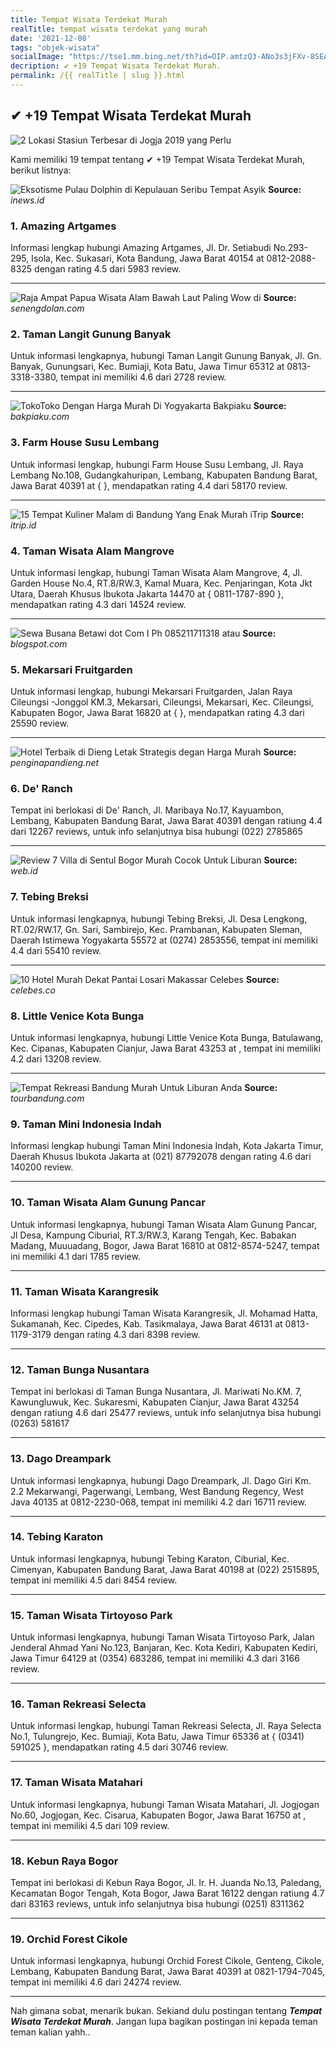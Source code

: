 ```yaml
---
title: Tempat Wisata Terdekat Murah
realTitle: tempat wisata terdekat yang murah
date: '2021-12-08'
tags: "objek-wisata"
socialImage: "https://tse1.mm.bing.net/th?id=OIP.amtzQ3-ANo3s3jFXv-8SEAHaEK&amp;pid=15.1"
decription: ✔ +19 Tempat Wisata Terdekat Murah.
permalink: /{{ realTitle | slug }}.html
---
```


## ✔ +19 Tempat Wisata Terdekat Murah

![2 Lokasi Stasiun Terbesar di Jogja 2019 yang Perlu ](https://eksotisjogja.com/wp-content/uploads/2016/12/1426726287374952063-1.jpg)



Kami memiliki 19 tempat tentang ✔ +19 Tempat Wisata Terdekat Murah, berikut listnya:



![Eksotisme Pulau Dolphin di Kepulauan Seribu Tempat Asyik ](https://tse4.mm.bing.net/th?id=OIP.zt12MCDqXTEcpMzuGhRlDwHaEu&amp;pid=15.1)
**Source:** _inews.id_


### 1. Amazing Artgames



Informasi lengkap hubungi Amazing Artgames, Jl. Dr. Setiabudi No.293-295, Isola, Kec. Sukasari, Kota Bandung, Jawa Barat 40154 at 0812-2088-8325 dengan rating 4.5 dari 5983 review.

---


![Raja Ampat Papua  Wisata Alam Bawah Laut Paling Wow di ](https://tse1.mm.bing.net/th?id=OIP.ZVa5LYHzX2wxGQ1UXxWUbwHaFj&amp;pid=15.1)
**Source:** _senengdolan.com_


### 2. Taman Langit Gunung Banyak



Untuk informasi lengkapnya, hubungi Taman Langit Gunung Banyak, Jl. Gn. Banyak, Gunungsari, Kec. Bumiaji, Kota Batu, Jawa Timur 65312 at 0813-3318-3380, tempat ini memiliki 4.6 dari 2728 review.

---


![TokoToko Dengan Harga Murah Di Yogyakarta  Bakpiaku](https://tse1.mm.bing.net/th?id=OIP.IGOc44l-GcI-4u9_-t3ybwHaE-&amp;pid=15.1)
**Source:** _bakpiaku.com_


### 3. Farm House Susu Lembang



Untuk informasi lengkap, hubungi Farm House Susu Lembang, Jl. Raya Lembang No.108, Gudangkahuripan, Lembang, Kabupaten Bandung Barat, Jawa Barat 40391 at {  }, mendapatkan rating 4.4 dari 58170 review.

---


![15 Tempat Kuliner Malam di Bandung Yang Enak  Murah  iTrip](https://tse3.mm.bing.net/th?id=OIP.Rhn51xqplmq1TlPyYOJLUgHaEc&amp;pid=15.1)
**Source:** _itrip.id_


### 4. Taman Wisata Alam Mangrove



Untuk informasi lengkap, hubungi Taman Wisata Alam Mangrove, 4, Jl. Garden House No.4, RT.8/RW.3, Kamal Muara, Kec. Penjaringan, Kota Jkt Utara, Daerah Khusus Ibukota Jakarta 14470 at { 0811-1787-890 }, mendapatkan rating 4.3 dari 14524 review.

---


![Sewa Busana Betawi dot Com I Ph 085211711318 atau ](https://tse2.mm.bing.net/th?id=OIP.AE229fBRUUIRtuGc6VxToAAAAA&amp;pid=15.1)
**Source:** _blogspot.com_


### 5. Mekarsari Fruitgarden



Untuk informasi lengkap, hubungi Mekarsari Fruitgarden, Jalan Raya Cileungsi -Jonggol KM.3, Mekarsari, Cileungsi, Mekarsari, Kec. Cileungsi, Kabupaten Bogor, Jawa Barat 16820 at {  }, mendapatkan rating 4.3 dari 25590 review.

---


![Hotel Terbaik di Dieng Letak Strategis degan Harga Murah](https://tse3.mm.bing.net/th?id=OIP.mSHqaa8jr88g3Cdw6-t8TwHaEp&amp;pid=15.1)
**Source:** _penginapandieng.net_


### 6. De&#039; Ranch



Tempat ini berlokasi di De&#039; Ranch, Jl. Maribaya No.17, Kayuambon, Lembang, Kabupaten Bandung Barat, Jawa Barat 40391 dengan ratiung 4.4 dari 12267 reviews, untuk info selanjutnya bisa hubungi (022) 2785865

---


![Review 7 Villa di Sentul Bogor Murah Cocok Untuk Liburan ](https://tse3.mm.bing.net/th?id=OIP.-37DshiRAL8l3V28vhBPGgHaHa&amp;pid=15.1)
**Source:** _web.id_


### 7. Tebing Breksi



Untuk informasi lengkapnya, hubungi Tebing Breksi, Jl. Desa Lengkong, RT.02/RW.17, Gn. Sari, Sambirejo, Kec. Prambanan, Kabupaten Sleman, Daerah Istimewa Yogyakarta 55572 at (0274) 2853556, tempat ini memiliki 4.4 dari 55410 review.

---


![10 Hotel Murah Dekat Pantai Losari Makassar  Celebes](https://tse1.mm.bing.net/th?id=OIP.-Xfk5yS6y-cjxolnr6Vl5gHaEc&amp;pid=15.1)
**Source:** _celebes.co_


### 8. Little Venice Kota Bunga



Untuk informasi lengkapnya, hubungi Little Venice Kota Bunga, Batulawang, Kec. Cipanas, Kabupaten Cianjur, Jawa Barat 43253 at , tempat ini memiliki 4.2 dari 13208 review.

---


![Tempat Rekreasi Bandung Murah Untuk Liburan Anda](https://tse1.mm.bing.net/th?id=OIP.HuWHJniR2-z3JZ50eRjbOgHaHY&amp;pid=15.1)
**Source:** _tourbandung.com_


### 9. Taman Mini Indonesia Indah



Informasi lengkap hubungi Taman Mini Indonesia Indah, Kota Jakarta Timur, Daerah Khusus Ibukota Jakarta at (021) 87792078 dengan rating 4.6 dari 140200 review.

---


### 10. Taman Wisata Alam Gunung Pancar



Untuk informasi lengkapnya, hubungi Taman Wisata Alam Gunung Pancar, Jl Desa, Kampung Ciburial, RT.3/RW.3, Karang Tengah, Kec. Babakan Madang, Muuuadang, Bogor, Jawa Barat 16810 at 0812-8574-5247, tempat ini memiliki 4.1 dari 1785 review.

---


### 11. Taman Wisata Karangresik



Informasi lengkap hubungi Taman Wisata Karangresik, Jl. Mohamad Hatta, Sukamanah, Kec. Cipedes, Kab. Tasikmalaya, Jawa Barat 46131 at 0813-1179-3179 dengan rating 4.3 dari 8398 review.

---


### 12. Taman Bunga Nusantara



Tempat ini berlokasi di Taman Bunga Nusantara, Jl. Mariwati No.KM. 7, Kawungluwuk, Kec. Sukaresmi, Kabupaten Cianjur, Jawa Barat 43254 dengan ratiung 4.6 dari 25477 reviews, untuk info selanjutnya bisa hubungi (0263) 581617

---


### 13. Dago Dreampark



Untuk informasi lengkapnya, hubungi Dago Dreampark, Jl. Dago Giri Km. 2.2 Mekarwangi, Pagerwangi, Lembang, West Bandung Regency, West Java 40135 at 0812-2230-068, tempat ini memiliki 4.2 dari 16711 review.

---


### 14. Tebing Karaton



Untuk informasi lengkapnya, hubungi Tebing Karaton, Ciburial, Kec. Cimenyan, Kabupaten Bandung Barat, Jawa Barat 40198 at (022) 2515895, tempat ini memiliki 4.5 dari 8454 review.

---


### 15. Taman Wisata Tirtoyoso Park



Untuk informasi lengkapnya, hubungi Taman Wisata Tirtoyoso Park, Jalan Jenderal Ahmad Yani No.123, Banjaran, Kec. Kota Kediri, Kabupaten Kediri, Jawa Timur 64129 at (0354) 683286, tempat ini memiliki 4.3 dari 3166 review.

---


### 16. Taman Rekreasi Selecta



Untuk informasi lengkap, hubungi Taman Rekreasi Selecta, Jl. Raya Selecta No.1, Tulungrejo, Kec. Bumiaji, Kota Batu, Jawa Timur 65336 at { (0341) 591025 }, mendapatkan rating 4.5 dari 30746 review.

---


### 17. Taman Wisata Matahari



Untuk informasi lengkapnya, hubungi Taman Wisata Matahari, Jl. Jogjogan No.60, Jogjogan, Kec. Cisarua, Kabupaten Bogor, Jawa Barat 16750 at , tempat ini memiliki 4.5 dari 109 review.

---


### 18. Kebun Raya Bogor



Tempat ini berlokasi di Kebun Raya Bogor, Jl. Ir. H. Juanda No.13, Paledang, Kecamatan Bogor Tengah, Kota Bogor, Jawa Barat 16122 dengan ratiung 4.7 dari 83163 reviews, untuk info selanjutnya bisa hubungi (0251) 8311362

---


### 19. Orchid Forest Cikole



Untuk informasi lengkapnya, hubungi Orchid Forest Cikole, Genteng, Cikole, Lembang, Kabupaten Bandung Barat, Jawa Barat 40391 at 0821-1794-7045, tempat ini memiliki 4.6 dari 24274 review.

---









Nah gimana sobat, menarik bukan. Sekiand dulu postingan tentang ***Tempat Wisata Terdekat Murah***. Jangan lupa bagikan postingan ini kepada teman teman kalian yahh..
